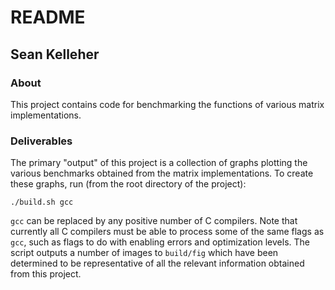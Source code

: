 README
======

Sean Kelleher
-------------

### About

This project contains code for benchmarking the functions of various matrix
implementations.

### Deliverables

The primary "output" of this project is a collection of graphs plotting the
various benchmarks obtained from the matrix implementations. To create these
graphs, run (from the root directory of the project):

    ./build.sh gcc

`gcc` can be replaced by any positive number of C compilers. Note that currently
all C compilers must be able to process some of the same flags as `gcc`, such as
flags to do with enabling errors and optimization levels. The script outputs a
number of images to `build/fig` which have been determined to be representative
of all the relevant information obtained from this project.
